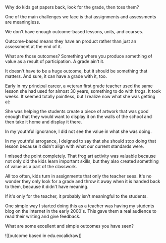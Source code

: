 ---
---

Why do kids get papers back, look for the grade, then toss them? 

One of the main challenges we face is that assignments and assessments are meaningless. 

We don't have enough outcome-based lessons, units, and courses. 

Outcome-based means they have an product rather than just an assessment at the end of it. 

What are those outcomes? Something where you produce something of value as a result of participation. A grade ain't it.  

It doesn't have to be a huge outcome, but it should be something that matters. And sure, it can have a grade with it, too. 

Early in my principal career, a veteran first grade teacher used the same lesson she had used for almost 30 years, something to do with frogs. It took weeks. It seemed totally pointless, but I realize now what she was getting at:

She was helping the students create a piece of artwork that was good enough that they would want to display it on the walls of the school and then take it home and display it there. 

In my youthful ignorance, I did not see the value in what she was doing. 

In my youthful arrogance, I deigned to say that she should stop doing that lesson because it didn't align with what our current standards were. 

I missed the point completely. That frog art activity was valuable because not only did the kids learn important skills, but they also created something of value as a part of the classwork. 

All too often, kids turn in assignments that only the teacher sees. It's no wonder they only look for a grade and throw it away when it is handed back to them, because it didn't have meaning. 

If it's only for the teacher, it probably isn't meaningful to the students. 

One simple way I started doing this as a teacher was having my students blog on the internet in the early 2000's. This gave them a real audience to read their writing and give feedback. 

What are some excellent and simple outcomes you have seen? 

![[outcome based in edu.excalidraw]]